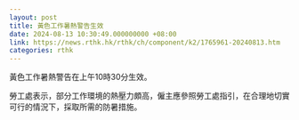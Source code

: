 ```yaml
---
layout: post
title: 黃色工作暑熱警告生效
date: 2024-08-13 10:30:49.000000000 +08:00
link: https://news.rthk.hk/rthk/ch/component/k2/1765961-20240813.htm
categories: rthk
---
```


黃色工作暑熱警告在上午10時30分生效。

勞工處表示，部分工作環境的熱壓力頗高，僱主應參照勞工處指引，在合理地切實可行的情況下，採取所需的防暑措施。
